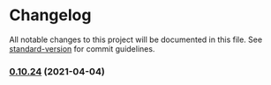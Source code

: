# Changelog

All notable changes to this project will be documented in this file. See [standard-version](https://github.com/conventional-changelog/standard-version) for commit guidelines.

### [0.10.24](https://github.com/AtlasXV/media-transcoder-android/compare/v0.10.23...v0.10.24) (2021-04-04)
